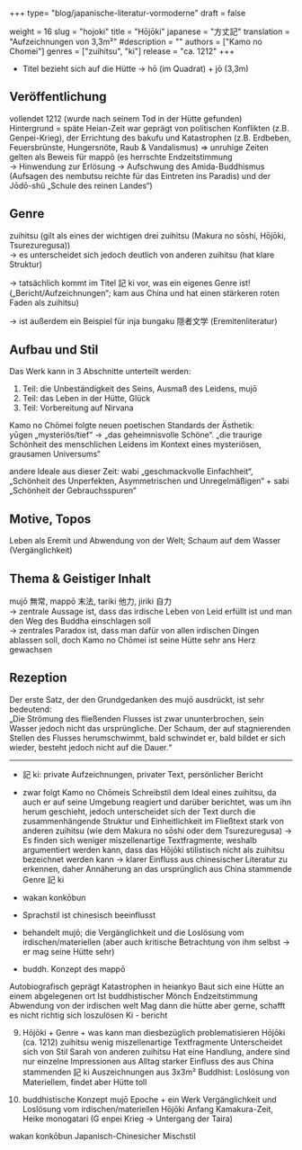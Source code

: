 +++
type= "blog/japanische-literatur-vormoderne"
draft = false

weight = 16
slug = "hojoki"
title = "Hōjōki"
japanese = "方丈記"
translation = "Aufzeichnungen von 3,3m²"
#description = ""
authors = ["Kamo no Chomei"]
genres = ["zuihitsu", "ki"]
release = "ca. 1212"
+++

- Titel bezieht sich auf die Hütte -> hō (im Quadrat) + jō (3,3m)

## Veröffentlichung

vollendet 1212 (wurde nach seinem Tod in der Hütte gefunden)  
Hintergrund = späte Heian-Zeit war geprägt von politischen Konflikten (z.B. Genpei-Krieg), der Errichtung des bakufu und Katastrophen (z.B. Erdbeben, Feuersbrünste, Hungersnöte, Raub & Vandalismus) => unruhige Zeiten gelten als Beweis für mappō (es herrschte Endzeitstimmung  
-> Hinwendung zur Erlösung -> Aufschwung des Amida-Buddhismus (Aufsagen des nembutsu reichte für das Eintreten ins Paradis) und der Jōdō-shû „Schule des reinen Landes“)

## Genre

zuihitsu (gilt als eines der wichtigen drei zuihitsu (Makura no sōshi, Hōjōki, Tsurezuregusa))  
-> es unterscheidet sich jedoch deutlich von anderen zuihitsu (hat klare Struktur)

-> tatsächlich kommt im Titel 記 ki vor, was ein eigenes Genre ist! („Bericht/Aufzeichnungen“; kam aus China und hat einen stärkeren roten Faden als zuihitsu)

-> ist außerdem ein Beispiel für inja bungaku 隠者文学 (Eremitenliteratur)

## Aufbau und Stil

Das Werk kann in 3 Abschnitte unterteilt werden:  
1. Teil: die Unbeständigkeit des Seins, Ausmaß des Leidens, mujō  
2. Teil: das Leben in der Hütte, Glück  
3. Teil: Vorbereitung auf Nirvana

Kamo no Chōmei folgte neuen poetischen Standards der Ästhetik:  
yūgen „mysteriös/tief“ -> „das geheimnisvolle Schöne“. „die traurige Schönheit des menschlichen Leidens im Kontext eines mysteriösen, grausamen Universums“

andere Ideale aus dieser Zeit: wabi „geschmackvolle Einfachheit“, „Schönheit des Unperfekten, Asymmetrischen und Unregelmäßigen“ + sabi „Schönheit der Gebrauchsspuren“

## Motive, Topos

Leben als Eremit und Abwendung von der Welt; Schaum auf dem Wasser (Vergänglichkeit)

## Thema & Geistiger Inhalt

mujō 無常, mappō 末法, tariki 他力, jiriki 自力  
-> zentrale Aussage ist, dass das irdische Leben von Leid erfüllt ist und man den Weg des Buddha einschlagen soll  
-> zentrales Paradox ist, dass man dafür von allen irdischen Dingen ablassen soll, doch Kamo no Chōmei ist seine Hütte sehr ans Herz gewachsen

## Rezeption

Der erste Satz, der den Grundgedanken des mujō ausdrückt, ist sehr bedeutend:  
„Die Strömung des fließenden Flusses ist zwar ununterbrochen, sein Wasser jedoch nicht das ursprüngliche. Der Schaum, der auf stagnierenden Stellen des Flusses herumschwimmt, bald schwindet er, bald bildet er sich wieder, besteht jedoch nicht auf die Dauer.“

---

- 記 ki: private Aufzeichnungen, privater Text, persönlicher Bericht
- zwar folgt Kamo no Chōmeis Schreibstil dem Ideal eines zuihitsu, da auch er auf seine Umgebung
reagiert und darüber berichtet, was um ihn herum geschieht, jedoch unterscheidet sich der Text durch
die zusammenhängende Struktur und Einheitlichkeit im Fließtext stark von anderen zuihitsu (wie dem
Makura no sōshi oder dem Tsurezuregusa)
-> Es finden sich weniger miszellenartige Textfragmente, weshalb argumentiert werden kann, dass
das Hōjōki stilistisch nicht als zuihitsu bezeichnet werden kann -> klarer Einfluss aus chinesischer
Literatur zu erkennen, daher Annäherung an das ursprünglich aus China stammende Genre 記 ki

- wakan konkōbun
- Sprachstil ist chinesisch beeinflusst
- behandelt mujō; die Vergänglichkeit und die Loslösung vom irdischen/materiellen (aber auch
kritische Betrachtung von ihm selbst -> er mag seine Hütte sehr)
- buddh. Konzept des mappō


Autobiografisch geprägt
Katastrophen in heiankyo
Baut sich eine Hütte an einem abgelegenen ort
Ist buddhistischer Mönch
Endzeitstimmung
Abwendung von der irdischen welt
Mag dann die hütte aber gerne, schafft es nicht richtig sich loszulösen
Ki - bericht

9. Hōjōki + Genre + was kann man diesbezüglich problematisieren
Hōjōki (ca. 1212)
zuihitsu
wenig miszellenartige Textfragmente
Unterscheidet sich von Stil Sarah von anderen zuihitsu
Hat eine Handlung, andere sind nur einzelne Impressionen aus Alltag
starker Einfluss des aus China stammenden 記 ki
Auszeichnungen aus 3x3m²
Buddhist: Loslösung von Materiellem, findet aber Hütte toll


10. buddhistische Konzept mujō Epoche + ein Werk
Vergänglichkeit und Loslösung vom irdischen/materiellen
Hōjōki Anfang Kamakura-Zeit, Heike monogatari (G enpei Krieg -> Untergang der Taira)

wakan konkōbun
  Japanisch-Chinesicher Mischstil
